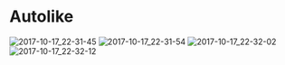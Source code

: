 # Autolike

![2017-10-17_22-31-45](https://user-images.githubusercontent.com/6697977/31674103-2ab2961e-b38b-11e7-8abf-0853c08e46ab.png)
![2017-10-17_22-31-54](https://user-images.githubusercontent.com/6697977/31674105-2ccda970-b38b-11e7-8e56-6e966f5f41ee.png)
![2017-10-17_22-32-02](https://user-images.githubusercontent.com/6697977/31674106-2cfae9ee-b38b-11e7-95f7-5fadec0ba25f.png)
![2017-10-17_22-32-12](https://user-images.githubusercontent.com/6697977/31674108-2d2519f8-b38b-11e7-9a93-d6b6bba560ad.png)


